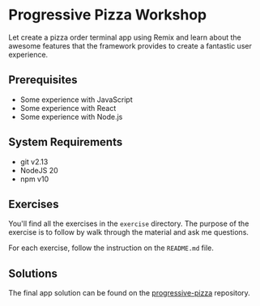 # Progressive Pizza Workshop

Let create a pizza order terminal app using Remix and learn about
the awesome features that the framework provides to create a
fantastic user experience.

## Prerequisites

- Some experience with JavaScript
- Some experience with React
- Some experience with Node.js

## System Requirements

- git v2.13
- NodeJS 20
- npm v10

## Exercises

You'll find all the exercises in the `exercise` directory. The
purpose of the exercise is to follow by walk through the material
and ask me questions.

For each exercise, follow the instruction on the `README.md` file.

## Solutions

The final app solution can be found on the [progressive-pizza](https://github.com/yowari/progressive-pizza)
repository.
